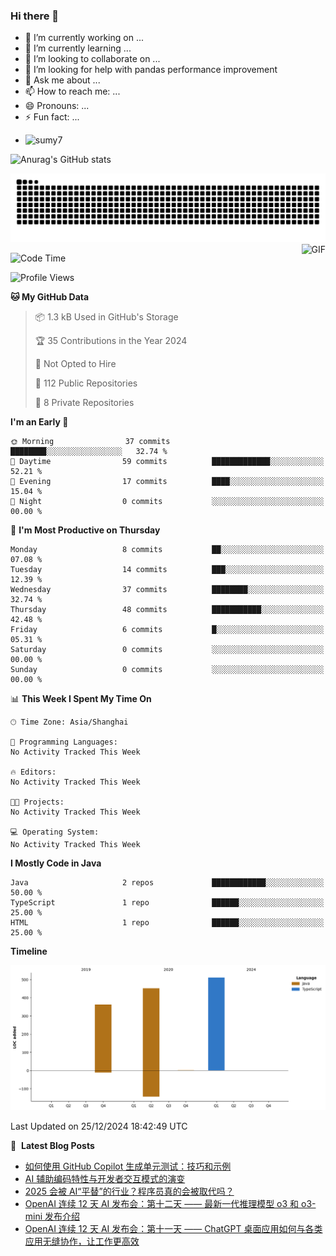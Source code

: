 ### Hi there 👋
<!--
**alloevil/alloevil** is a ✨ _special_ ✨ repository because its `README.md` (this file) appears on your GitHub profile.

Here are some ideas to get you started:

- 🔭 I’m currently working on ...
- 🌱 I’m currently learning ...
- 👯 I’m looking to collaborate on ...
- 🤔 I’m looking for help with ...
- 💬 Ask me about ...
- 📫 How to reach me: ...
- 😄 Pronouns: ...
- ⚡ Fun fact: ...
-->

- 🔭 I’m currently working on ...
- 🌱 I’m currently learning ...
- 👯 I’m looking to collaborate on ...
- 🤔 I’m looking for help with pandas performance improvement
- 💬 Ask me about ...
- 📫 How to reach me: ...
- 😄 Pronouns: ...
- ⚡ Fun fact: ...
  
+ ![sumy7](https://komarev.com/ghpvc/?username=alloevil)

![Anurag's GitHub stats](https://github-readme-stats.vercel.app/api?username=alloevil&show_icons=true&bg_color=00000000)

<picture align="center">
  <source media="(prefers-color-scheme: dark)" srcset="https://github.com/alloevil/alloevil/blob/output/github-contribution-grid-snake.svg">
  <source media="(prefers-color-scheme: dark)" srcset="https://github.com/alloevil/alloevil/blob/output/github-contribution-grid-snake.svg">
  <img alt="github contribution grid snake animation" src="https://github.com/alloevil/alloevil/blob/output/github-contribution-grid-snake.svg">
</picture>

<img align="right" alt="GIF" src="https://raw.githubusercontent.com/JoeyBling/JoeyBling/master/pic/pusheencode.gif" />

<!--START_SECTION:waka-->
![Code Time](http://img.shields.io/badge/Code%20Time-2%2C372%20hrs%201%20min-blue)

![Profile Views](http://img.shields.io/badge/Profile%20Views-0-blue)

**🐱 My GitHub Data** 

> 📦 1.3 kB Used in GitHub's Storage 
 > 
> 🏆 35 Contributions in the Year 2024
 > 
> 🚫 Not Opted to Hire
 > 
> 📜 112 Public Repositories 
 > 
> 🔑 8 Private Repositories 
 > 
**I'm an Early 🐤** 

```text
🌞 Morning                37 commits          ████████░░░░░░░░░░░░░░░░░   32.74 % 
🌆 Daytime                59 commits          █████████████░░░░░░░░░░░░   52.21 % 
🌃 Evening                17 commits          ████░░░░░░░░░░░░░░░░░░░░░   15.04 % 
🌙 Night                  0 commits           ░░░░░░░░░░░░░░░░░░░░░░░░░   00.00 % 
```
📅 **I'm Most Productive on Thursday** 

```text
Monday                   8 commits           ██░░░░░░░░░░░░░░░░░░░░░░░   07.08 % 
Tuesday                  14 commits          ███░░░░░░░░░░░░░░░░░░░░░░   12.39 % 
Wednesday                37 commits          ████████░░░░░░░░░░░░░░░░░   32.74 % 
Thursday                 48 commits          ███████████░░░░░░░░░░░░░░   42.48 % 
Friday                   6 commits           █░░░░░░░░░░░░░░░░░░░░░░░░   05.31 % 
Saturday                 0 commits           ░░░░░░░░░░░░░░░░░░░░░░░░░   00.00 % 
Sunday                   0 commits           ░░░░░░░░░░░░░░░░░░░░░░░░░   00.00 % 
```


📊 **This Week I Spent My Time On** 

```text
🕑︎ Time Zone: Asia/Shanghai

💬 Programming Languages: 
No Activity Tracked This Week

🔥 Editors: 
No Activity Tracked This Week

🐱‍💻 Projects: 
No Activity Tracked This Week

💻 Operating System: 
No Activity Tracked This Week
```

**I Mostly Code in Java** 

```text
Java                     2 repos             ████████████░░░░░░░░░░░░░   50.00 % 
TypeScript               1 repo              ██████░░░░░░░░░░░░░░░░░░░   25.00 % 
HTML                     1 repo              ██████░░░░░░░░░░░░░░░░░░░   25.00 % 
```



**Timeline**

![Lines of Code chart](https://raw.githubusercontent.com/alloevil/alloevil/main/assets/bar_graph.png)


 Last Updated on 25/12/2024 18:42:49 UTC
<!--END_SECTION:waka-->

📕 &nbsp;**Latest Blog Posts**
<!-- BLOG-POST-LIST:START -->
- [如何使用 GitHub Copilot 生成单元测试：技巧和示例](https://baoyu.io/translations/how-to-generate-unit-tests-with-github-copilot-tips-and-examples)
- [AI 辅助编码特性与开发者交互模式的演变](https://baoyu.io/translations/evolution-of-ai-assisted-coding-features-and-developer-interaction-patterns)
- [2025 会被 AI“平替”的行业？程序员真的会被取代吗？](https://baoyu.io/blog/ai-replace-jobs-programmers-future-2025)
- [OpenAI 连续 12 天 AI 发布会：第十二天 —— 最新一代推理模型 o3 和 o3-mini 发布介绍](https://baoyu.io/blog/openai-day12-o3-o3-mini-model-release)
- [OpenAI 连续 12 天 AI 发布会：第十一天 —— ChatGPT 桌面应用如何与各类应用无缝协作，让工作更高效](https://baoyu.io/blog/openai-day11-chatgpt-desktop-app-seamless-workflow)
<!-- BLOG-POST-LIST:END -->
